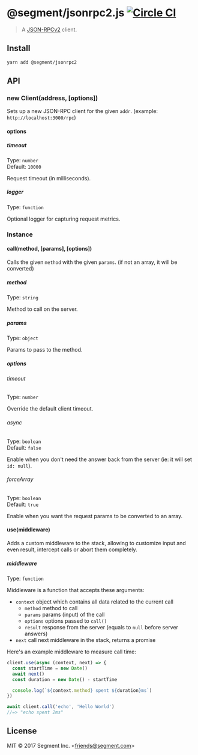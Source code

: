 # @segment/jsonrpc2.js [![Circle CI](https://circleci.com/gh/segmentio/jsonrpc2.js.svg?style=svg&circle-token=2f500aa32b45326a85290a0b005412a1b283f813)](https://circleci.com/gh/segmentio/jsonrpc2.js)

> A [JSON-RPCv2](http://www.jsonrpc.org/specification) client.

## Install

```sh
yarn add @segment/jsonrpc2
```

## API

### new Client(address, [options])

Sets up a new JSON-RPC client for the given `addr`. (example: `http://localhost:3000/rpc`)

#### options

##### timeout

Type: `number`<br>
Default: `10000`

Request timeout (in milliseconds).

##### logger

Type: `function`

Optional logger for capturing request metrics.

### Instance

#### call(method, [params], [options])

Calls the given `method` with the given `params`. (if not an array, it will be converted)

##### method

Type: `string`

Method to call on the server.

##### params

Type: `object`

Params to pass to the method.

##### options

###### timeout

Type: `number`

Override the default client timeout.

###### async

Type: `boolean`<br>
Default: `false`

Enable when you don't need the answer back from the server (ie: it will set `id: null`).

###### forceArray

Type: `boolean`<br>
Default: `true`

Enable when you want the request params to be converted to an array.

#### use(middleware)

Adds a custom middleware to the stack, allowing to customize input and even result, intercept calls or abort them completely.

##### middleware

Type: `function`

Middleware is a function that accepts these arguments:

- `context` object which contains all data related to the current call
  - `method` method to call
  - `params` params (input) of the call
  - `options` options passed to `call()`
  - `result` response from the server (equals to `null` before server answers)
- `next` call next middleware in the stack, returns a promise

Here's an example middleware to measure call time:

```js
client.use(async (context, next) => {
  const startTime = new Date()
  await next()
  const duration = new Date() - startTime

  console.log(`${context.method} spent ${duration}ms`)
})

await client.call('echo', 'Hello World')
//=> "echo spent 2ms"
```


## License

MIT &copy; 2017 Segment Inc. \<friends@segment.com\>
